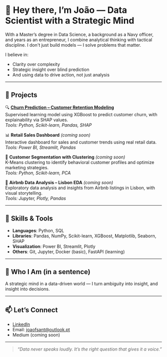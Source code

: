 # 👋 Hey there, I’m João — Data Scientist with a Strategic Mind

With a Master’s degree in Data Science, a background as a Navy officer, and years as an entrepreneur, I combine analytical thinking with tactical discipline. I don't just build models — I solve problems that matter.

I believe in:
- Clarity over complexity
- Strategic insight over blind prediction
- And using data to drive action, not just analysis

---

## 💼 Projects

🔍 **[Churn Prediction – Customer Retention Modeling](https://github.com/joaofsant/churn-prediction-project)**  
Supervised learning model using XGBoost to predict customer churn, with explainability via SHAP values.  
*Tools: Python, Scikit-learn, Pandas, SHAP*

📊 **Retail Sales Dashboard** *(coming soon)*  
Interactive dashboard for sales and customer trends using real retail data.  
*Tools: Power BI, Streamlit, Pandas*

🧠 **Customer Segmentation with Clustering** *(coming soon)*  
K-Means clustering to identify behavioral customer profiles and optimize marketing strategies.  
*Tools: Python, Scikit-learn, PCA*

🏡 **Airbnb Data Analysis – Lisbon EDA** *(coming soon)*  
Exploratory data analysis and insights from Airbnb listings in Lisbon, with visual storytelling.  
*Tools: Jupyter, Plotly, Pandas*

---

## 🔧 Skills & Tools

- **Languages**: Python, SQL  
- **Libraries**: Pandas, NumPy, Scikit-learn, XGBoost, Matplotlib, Seaborn, SHAP  
- **Visualization**: Power BI, Streamlit, Plotly  
- **Others**: Git, Jupyter, Docker (basic), FastAPI (learning)

---

## 🎯 Who I Am (in a sentence)

A strategic mind in a data-driven world — I turn ambiguity into insight, and insight into decisions.

---

## 📫 Let’s Connect

- [LinkedIn]([https://www.linkedin.com/in/joaofdossantos/])  
- Email: joaofsant@outlook.pt  
- Medium (coming soon)

---
> *“Data never speaks loudly. It’s the right question that gives it a voice.”*
